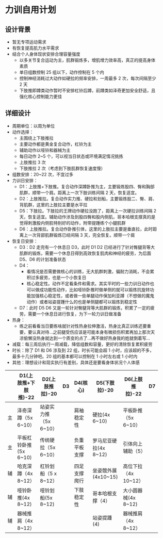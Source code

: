 # 力训自用计划

## 设计背景

- 暂无专项运动需求
- 有恢复提高肌力水平需求
- 结合个人身体现状安排合理容量强度
  - 以多关节复合运动为主，肌群锻炼多，增肌增力效率高，真正的提高身体素质
  - 单日组数控制 25 组以下，动作控制在 5 个内
  - 控制神经消耗过大动作如硬拉的频率安排，一周最多 2 次，每次间隔至少 2 天
  - 下肢推即蹲类动作暂时不安排杠铃后蹲，前蹲类如泽奇更加安全舒适，且强化核心控制能力更佳

## 详细设计

- 周期单位：以周为单位
- 动作选择：
  - 主围绕上下肢推拉
  - 主要动作都是黄金复合动作，杠铃为主
  - 辅助动作以哑铃和器械为主
  - 每日动作 2~5 个，可以视当日状态或环境满足情况挑拣
  - 上肢推拉 3 次
  - 下肢推拉 2 次（考虑到下肢肌群恢复速度慢）
- 组数安排：20~22 次，不宜过多
- 力训日安排：
  - D1：上肢推+下肢推。复合动作深蹲卧推为主，主要锻炼股四、臀和胸部肌群，顺带一个肩。距离上一次下肢训练间隔 2 天，恢复适宜。
  - D2：上肢推拉。复合动作实力推、硬拉和划船，主要锻炼股二、臀、肩、背肌群，这里的上肢拉主要是水平拉
  - D5：下肢拉。下肢拉的王牌动作硬拉没跑了，距离上一次硬拉训练间隔 2 天，恢复适宜。辅助动作涉及到股四臀和股内侧肌，哥本哈根支撑真的是觉得刺激股内侧肌特别好的动作，附带提踵练个小腿肌群
  - D6：上肢推拉。复合动作卧推引体，这里的上肢拉主要是垂直拉，此时距离上一次背部肌群锻炼已经间隔 3 天，完全恢复。顺带一个肩
- 恢复日安排：
  - D3：D2 走完有一个休息日 D3，此时 D1 D2 已经进行了针对臀腿背等大肌群的锻炼，需要一个休息日得到高效恢复肌肉和神经的疲劳，为后面 D5、D6 的计划准备状态
  - D4：
    - 看情况是否需要做核心的训练，无大肌群刺激，偏耐力消耗，不会累积过多疲劳，也是一个小恢复日
    - 核心稳定性。动作不定看条件和需求。其实平时的一些力训日动作也可以做成功能性动作，比如哑铃卧推时做单侧的就可以锻炼抗旋转功能加强核心稳定性，或者做一些单腿动作保加利亚蹲（不想做的魔鬼动作）或者站姿提踵什么的也是单侧腿都可以锻炼到稳定性
  - D7：此时 D5 D6 又是一轮针对臀腿背等大肌群的锻炼，积累了一定的疲劳，需要一个休息日进行恢复，为下一轮力训日做准备
- 热身：
  - 练之前看看当日要练啥就针对性热身拉伸激活，热身比真正训练还要重要，要认真对待...之前腿受伤应该是可能本身有微损伤积累再加上那次天凉偷懒没热身就达到一个质变的点了...再不做好热身我的姓就倒着写...
- 减载：每三周后执行一周减载，降低组数和容量，更好的清除恢复累积疲劳
- 时长：除了 D1 和 D6 涉及到 22 组，时长可能会超 1 小时，应该超的不多，最多十几分钟吧。20 组的基本都可以控制在 1 小时左右或 1 小时内
- 其他：理想设计和现实执行有差别，具体还是要看身体状况个人体感

|     | D1(上肢推+下肢推)-22  | D2(上肢推拉)-20       | D3  | D4(核心)     | D5(下肢拉)-20         | D6(上肢推拉)-22      | D7  |
| --- | --------------------- | --------------------- | --- | ------------ | --------------------- | -------------------- | --- |
| 主  | 泽奇深蹲（5x 6~10）   | 站姿实力推（5x 6~10） |     | 肩袖稳定性   | 硬拉(4x 6~10)         | 平板卧推（5x 6~10）  |     |
| 主  | 平板杠铃卧推(5x 6~10) | 传统硬拉（5x 6~10）   |     | 负重平板支撑 | 罗马尼亚硬拉(4x 8~12) | 引体向上辅助（5）    |     |
| 辅  | 哈克深蹲（4x 8~12）   | 杠铃划船（5 x 8~12）  |     | 四足支撑爬行 | 坐姿髋外展(4x10~15)   | 高位下拉（4x 10~12） |     |
| 辅  | 哑铃卧推(4x 8~12)     | 哑铃划船(5x 8~12)     |     | 下肢稳定性   | 哥本哈根支撑（4）     | 大小圆器械(4x 8~12)  |     |
| 辅  | 器械推肩（4x 8~12）   |                       |     |              | 站姿提踵(4)           | 器械推肩（4x 8~12）  |     |
